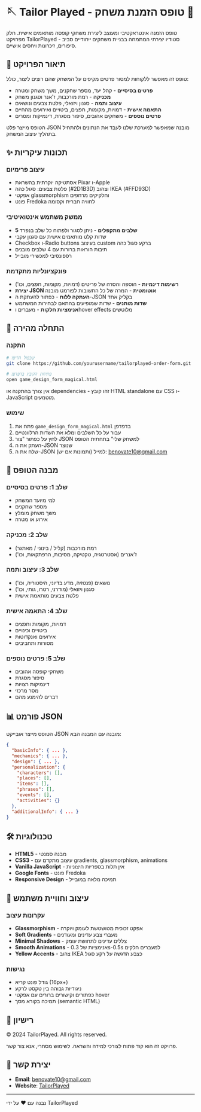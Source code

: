 # 🪡 Tailor Played - טופס הזמנת משחק 🎲

טופס הזמנה אינטראקטיבי ומעוצב ליצירת משחקי קופסה מותאמים אישית. חלק מפרויקט TailorPlayed - סטודיו יצירתי המתמחה בבניית משחקים ייחודיים סביב סיפורים, זיכרונות ויחסים אישיים.

## 🎯 תיאור הפרויקט

טופס זה מאפשר ללקוחות למסור פרטים מקיפים על המשחק שהם רוצים ליצור, כולל:
- **פרטים בסיסיים** - קהל יעד, מספר שחקנים, משך משחק ומטרה
- **מכניקה** - רמת מורכבות, ז'אנר וסגנון משחק
- **עיצוב ותמה** - סגנון ויזואלי, פלטת צבעים ונושאים
- **התאמה אישית** - דמויות, מקומות, חפצים, ביטויים ואירועים מהחיים
- **פרטים נוספים** - משחקים אהובים, סיפור מסגרת, דינמיקות ומסרים

הטופס מייצר פלט JSON מובנה שמאפשר למערכת שלנו לעבד את הנתונים ולהתחיל בתהליך עיצוב המשחק.

## ✨ תכונות עיקריות

### עיצוב פרימיום
- אסתטיקה יוקרתית בהשראת Pixar ו-Apple
- פלטת צבעים: סגול כהה (#2D1B3D) וצהוב IKEA (#FFD93D)
- אפקטי glassmorphism וחלקיקים מרחפים
- פונט Fredoka לחוויה חברית וקסומה

### ממשק משתמש אינטואיטיבי
- **5 שלבים מתקפלים** - ניתן לסגור ולפתוח כל שלב בנפרד
- שדות קלט מותאמים אישית עם סגנון עקבי
- Checkbox ו-Radio buttons בעיצוב custom ברקע סגול כהה
- תיבות הוראות ברורות עם 4 שלבים מובנים
- רספונסיבי למכשירי מובייל

### פונקציונליות מתקדמת
- **רשימות דינמיות** - הוספה והסרה של פריטים (דמויות, מקומות, חפצים, וכו')
- **יצירת JSON אוטומטית** - המרה של כל התשובות לפורמט מובנה
- **העתקה ללוח** - כפתור להעתקת ה-JSON בקליק אחד
- **שדות מותנים** - שדות שמופיעים בהתאם לבחירות המשתמש
- **אנימציות חלקות** - מעברים וhover effects מלוטשים

## 🚀 התחלה מהירה

### התקנה
```bash
# שכפול הריפו
git clone https://github.com/yourusername/tailorplayed-order-form.git

# פתיחת הקובץ בדפדפן
open game_design_form_magical.html
```

אין צורך בהתקנה או dependencies - זהו קובץ HTML standalone עם CSS ו-JavaScript מוטמעים.

### שימוש
1. פתח את `game_design_form_magical.html` בדפדפן
2. עבור על כל השלבים ומלא את השדות הרלוונטיים
3. לחץ על כפתור "צור JSON למשחק שלי" בתחתית הטופס
4. העתק את ה-JSON שנוצר
5. שלח את ה-JSON (ותמונות אם יש) למייל: benovate10@gmail.com

## 🎨 מבנה הטופס

### שלב 1: פרטים בסיסיים
- למי מיועד המשחק
- מספר שחקנים
- משך משחק מומלץ
- אירוע או מטרה

### שלב 2: מכניקה
- רמת מורכבות (קליל / בינוני / מאתגר)
- ז'אנרים (אסטרטגיה, טקטיקה, מסיבות, הרפתקאות, וכו')

### שלב 3: עיצוב ותמה
- נושאים (פנטזיה, מדע בדיוני, היסטוריה, וכו')
- סגנון ויזואלי (מודרני, רטרו, גותי, וכו')
- פלטת צבעים מותאמת אישית

### שלב 4: התאמה אישית
- דמויות, מקומות וחפצים
- ביטויים וכינויים
- אירועים ואנקדוטות
- מסורות ותחביבים

### שלב 5: פרטים נוספים
- משחקי קופסה אהובים
- סיפור מסגרת
- דינמיקות רצויות
- מסר מרכזי
- דברים להימנע מהם

## 📊 פורמט JSON

הטופס מייצר אובייקט JSON מובנה עם המבנה הבא:
```json
{
  "basicInfo": { ... },
  "mechanics": { ... },
  "design": { ... },
  "personalization": {
    "characters": [],
    "places": [],
    "items": [],
    "phrases": [],
    "events": [],
    "activities": {}
  },
  "additionalInfo": { ... }
}
```

## 🛠️ טכנולוגיות

- **HTML5** - מבנה סמנטי
- **CSS3** - עיצוב מתקדם עם gradients, glassmorphism, animations
- **Vanilla JavaScript** - אין תלות בספריות חיצוניות
- **Google Fonts** - פונט Fredoka
- **Responsive Design** - תמיכה מלאה במובייל

## 🎯 עיצוב וחוויית משתמש

### עקרונות עיצוב
- **Glassmorphism** - אפקט זכוכית מטושטשת לעומק ויוקרה
- **Soft Gradients** - מעברי צבע עדינים ומעודנים
- **Minimal Shadows** - צללים עדינים לתחושת עומק
- **Smooth Animations** - אנימציות של 0.3s-0.5s למעברים חלקים
- **Yellow Accents** - צהוב IKEA כצבע הדגשה על רקע סגול

### נגישות
- גודל פונט קריא (16px+)
- ניגודיות גבוהה בין טקסט לרקע
- כפתורים וקישורים ברורים עם אפקטי hover
- תמיכה בקורא מסך (semantic HTML)

## 📝 רישיון

© 2024 TailorPlayed. All rights reserved.

פרויקט זה הוא קוד פתוח לצורכי למידה והשראה. לשימוש מסחרי, אנא צור קשר.

## 📧 יצירת קשר

- **Email**: benovate10@gmail.com
- **Website**: [TailorPlayed](https://tailorplayed.com)

---

נבנה עם ❤️ על ידי TailorPlayed
